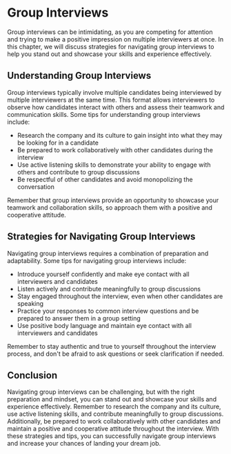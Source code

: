 Group Interviews
=======================================================================

Group interviews can be intimidating, as you are competing for attention and trying to make a positive impression on multiple interviewers at once. In this chapter, we will discuss strategies for navigating group interviews to help you stand out and showcase your skills and experience effectively.

Understanding Group Interviews
------------------------------

Group interviews typically involve multiple candidates being interviewed by multiple interviewers at the same time. This format allows interviewers to observe how candidates interact with others and assess their teamwork and communication skills. Some tips for understanding group interviews include:

* Research the company and its culture to gain insight into what they may be looking for in a candidate
* Be prepared to work collaboratively with other candidates during the interview
* Use active listening skills to demonstrate your ability to engage with others and contribute to group discussions
* Be respectful of other candidates and avoid monopolizing the conversation

Remember that group interviews provide an opportunity to showcase your teamwork and collaboration skills, so approach them with a positive and cooperative attitude.

Strategies for Navigating Group Interviews
------------------------------------------

Navigating group interviews requires a combination of preparation and adaptability. Some tips for navigating group interviews include:

* Introduce yourself confidently and make eye contact with all interviewers and candidates
* Listen actively and contribute meaningfully to group discussions
* Stay engaged throughout the interview, even when other candidates are speaking
* Practice your responses to common interview questions and be prepared to answer them in a group setting
* Use positive body language and maintain eye contact with all interviewers and candidates

Remember to stay authentic and true to yourself throughout the interview process, and don't be afraid to ask questions or seek clarification if needed.

Conclusion
----------

Navigating group interviews can be challenging, but with the right preparation and mindset, you can stand out and showcase your skills and experience effectively. Remember to research the company and its culture, use active listening skills, and contribute meaningfully to group discussions. Additionally, be prepared to work collaboratively with other candidates and maintain a positive and cooperative attitude throughout the interview. With these strategies and tips, you can successfully navigate group interviews and increase your chances of landing your dream job.
